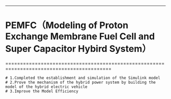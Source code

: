 
-----------------------------------------------------------------------------------------
# PEMFC（Modeling of Proton Exchange Membrane Fuel Cell and Super Capacitor Hybird System）
==========================================================================================



    # 1.Completed the establishment and simulation of the Simulink model
    # 2.Prove the mechanism of the hybrid power system by building the model of the hybrid electric vehicle
    # 3.Improve the Model Efficiency
